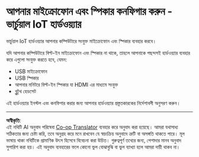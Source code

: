 <!--
CO_OP_TRANSLATOR_METADATA:
{
  "original_hash": "7a65ee743f916276a2848b8a9491feb7",
  "translation_date": "2025-08-27T14:24:26+00:00",
  "source_file": "6-consumer/lessons/1-speech-recognition/virtual-device-microphone.md",
  "language_code": "bn"
}
-->
# আপনার মাইক্রোফোন এবং স্পিকার কনফিগার করুন - ভার্চুয়াল IoT হার্ডওয়্যার

ভার্চুয়াল IoT হার্ডওয়্যার আপনার কম্পিউটারে সংযুক্ত মাইক্রোফোন এবং স্পিকার ব্যবহার করবে।

যদি আপনার কম্পিউটারে বিল্ট-ইন মাইক্রোফোন এবং স্পিকার না থাকে, তাহলে আপনাকে পছন্দসই হার্ডওয়্যার ব্যবহার করে এগুলো সংযুক্ত করতে হবে, যেমন:

* USB মাইক্রোফোন  
* USB স্পিকার  
* আপনার মনিটরে বিল্ট-ইন স্পিকার যা HDMI এর মাধ্যমে সংযুক্ত  
* ব্লুটুথ হেডসেট  

এই হার্ডওয়্যার ইনস্টল এবং কনফিগার করার জন্য আপনার হার্ডওয়্যার প্রস্তুতকারকের নির্দেশাবলী অনুসরণ করুন।  

---

**অস্বীকৃতি**:  
এই নথিটি AI অনুবাদ পরিষেবা [Co-op Translator](https://github.com/Azure/co-op-translator) ব্যবহার করে অনুবাদ করা হয়েছে। আমরা যথাসাধ্য সঠিকতার জন্য চেষ্টা করি, তবে অনুগ্রহ করে মনে রাখবেন যে স্বয়ংক্রিয় অনুবাদে ত্রুটি বা অসঙ্গতি থাকতে পারে। মূল ভাষায় থাকা নথিটিকে প্রামাণিক উৎস হিসেবে বিবেচনা করা উচিত। গুরুত্বপূর্ণ তথ্যের জন্য, পেশাদার মানব অনুবাদ সুপারিশ করা হয়। এই অনুবাদ ব্যবহারের ফলে কোনো ভুল বোঝাবুঝি বা ভুল ব্যাখ্যা হলে আমরা দায়ী থাকব না।